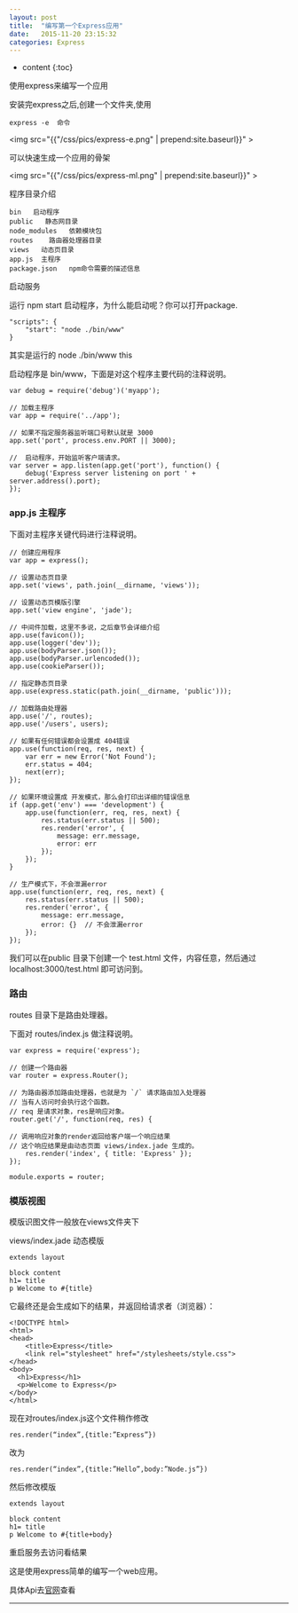 ```yaml
---
layout: post
title:  "编写第一个Express应用"
date:   2015-11-20 23:15:32
categories: Express
---
```


* content
{:toc}
  
使用express来编写一个应用 
 
安装完express之后,创建一个文件夹,使用


	express -e	命令

<img src="{{"/css/pics/express-e.png" | prepend:site.baseurl}}" >  
	
可以快速生成一个应用的骨架	

<img src="{{"/css/pics/express-ml.png" | prepend:site.baseurl}}" >  

程序目录介绍


	bin   启动程序
	public   静态网目录
	node_modules   依赖模块包
	routes    路由器处理器目录
	views   动态页目录
	app.js  主程序
	package.json   npm命令需要的描述信息


启动服务

运行 npm start 启动程序，为什么能启动呢？你可以打开package.

	"scripts": {
		"start": "node ./bin/www"
	}
	
其实是运行的 node ./bin/www this

启动程序是 bin/www，下面是对这个程序主要代码的注释说明。

	var debug = require('debug')('myapp');

	// 加载主程序
	var app = require('../app');

	// 如果不指定服务器监听端口号默认就是 3000
	app.set('port', process.env.PORT || 3000);

	//  启动程序，开始监听客户端请求。
	var server = app.listen(app.get('port'), function() {
		debug('Express server listening on port ' + server.address().port);
	});
    
	
### app.js 主程序

下面对主程序关键代码进行注释说明。

	// 创建应用程序
	var app = express();

	// 设置动态页目录
	app.set('views', path.join(__dirname, 'views'));

	// 设置动态页模版引擎
	app.set('view engine', 'jade');

	// 中间件加载，这里不多说，之后章节会详细介绍
	app.use(favicon());
	app.use(logger('dev'));
	app.use(bodyParser.json());
	app.use(bodyParser.urlencoded());
	app.use(cookieParser());

	// 指定静态页目录
	app.use(express.static(path.join(__dirname, 'public')));

	// 加载路由处理器
	app.use('/', routes);
	app.use('/users', users);

	// 如果有任何错误都会设置成 404错误
	app.use(function(req, res, next) {
		var err = new Error('Not Found');
		err.status = 404;
		next(err);
	});

	// 如果环境设置成 开发模式，那么会打印出详细的错误信息
	if (app.get('env') === 'development') {
		app.use(function(err, req, res, next) {
			res.status(err.status || 500);
			res.render('error', {
				message: err.message,
				error: err
			});
		});
	}

	// 生产模式下，不会泄漏error
	app.use(function(err, req, res, next) {
		res.status(err.status || 500);
		res.render('error', {
			message: err.message,
			error: {}  // 不会泄漏error
		});
	});


我们可以在public 目录下创建一个 test.html 文件，内容任意，然后通过 localhost:3000/test.html 即可访问到。


### 路由

routes 目录下是路由处理器。

下面对  routes/index.js  做注释说明。

	var express = require('express');

	// 创建一个路由器
	var router = express.Router();

	// 为路由器添加路由处理器，也就是为 `/` 请求路由加入处理器
	// 当有人访问时会执行这个函数。
	// req 是请求对象，res是响应对象。
	router.get('/', function(req, res) {

	// 调用响应对象的render返回给客户端一个响应结果
	// 这个响应结果是由动态页面 views/index.jade 生成的。
		res.render('index', { title: 'Express' });
	});

	module.exports = router;

	
### 模版视图

模版识图文件一般放在views文件夹下

views/index.jade 动态模版

	extends layout

	block content
	h1= title
	p Welcome to #{title}
		
				
它最终还是会生成如下的结果，并返回给请求者（浏览器）：	

	<!DOCTYPE html>
	<html>
	<head>
		<title>Express</title>
		<link rel="stylesheet" href="/stylesheets/style.css">
	</head>
	<body>
	  <h1>Express</h1>
	  <p>Welcome to Express</p>
	</body>
	</html>
	


现在对routes/index.js这个文件稍作修改
	
	
	res.render(“index”,{title:”Express”})
	
改为

	res.render(“index”,{title:”Hello”,body:”Node.js”})
	
然后修改模版

	extends layout

	block content
	h1= title
	p Welcome to #{title+body}
	
	
重启服务去访问看结果	

这是使用express简单的编写一个web应用。

具体Api去<a href="http://www.expressjs.com.cn" target="_blank">官网</a>查看  

	
---

